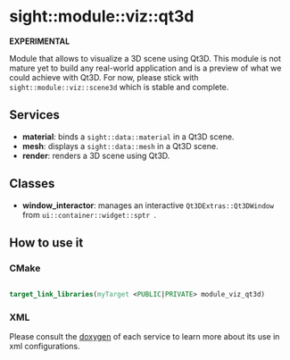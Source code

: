 # sight::module::viz::qt3d

**EXPERIMENTAL**

Module that allows to visualize a 3D scene using Qt3D. This module is not mature yet to build any real-world application and is a preview of what we could achieve with Qt3D. For now, please stick with `sight::module::viz::scene3d` which is stable and complete.

## Services

- **material**: binds a `sight::data::material` in a Qt3D scene.
- **mesh**: displays a `sight::data::mesh` in a Qt3D scene.
- **render**: renders a 3D scene using Qt3D.

## Classes

- **window_interactor**: manages an interactive `Qt3DExtras::Qt3DWindow` from `ui::container::widget::sptr `.

## How to use it

### CMake

```cmake

target_link_libraries(myTarget <PUBLIC|PRIVATE> module_viz_qt3d)

```

### XML

Please consult the [doxygen](https://sight.pages.ircad.fr/sight) of each service to learn more about its use in xml configurations.
